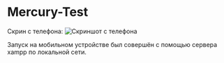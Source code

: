 # Mercury-Test
Скрин с телефона:
![Скриншот с телефона](https://github.com/uflBufl/Mercury-Test/tree/master/Mer/image.png)

Запуск на мобильном устройстве был совершён с помощью сервера xampp по локальной сети.
